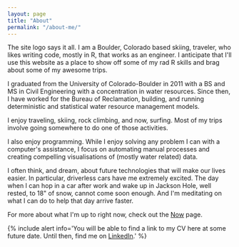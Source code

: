 ```yaml
---
layout: page
title: "About"
permalink: "/about-me/"
---
```


The site logo says it all. I am a Boulder, Colorado based skiing, traveler, who likes writing code, mostly in R, that works as an engineer. I anticipate that I'll use this website as a place to show off some of my rad R skills and brag about some of my awesome trips. 

I graduated from the University of Colorado-Boulder in 2011 with a BS and MS in Civil Engineering with a concentration in water resources. Since then, I have worked for the Bureau of Reclamation, building, and running deterministic and statistical water resource management models. 

I enjoy traveling, skiing, rock climbing, and now, surfing. Most of my trips involve going somewhere to do one of those activities.

I also enjoy programming. While I enjoy solving any problem I can with a computer's assistance, I focus on automating manual processes and creating compelling visualisations of (mostly water related) data. 

I often think, and dream, about future technologies that will make our lives easier. In particular, driverless cars have me extremely excited. The day when I can hop in a car after work and wake up in Jackson Hole, well rested, to 18" of snow, cannot come soon enough. And I'm meditating on what I can do to help that day arrive faster.

For more about what I'm up to right now, check out the [Now][1] page. 

{% include alert info='You will be able to find a link to my CV here at some future date. Until then, find me on <a href = "https://www.linkedin.com/in/alan-butler-63b11a28">LinkedIn</a>.' %}

[1]: /now/
